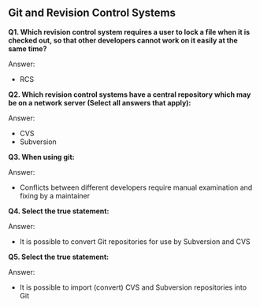 ## Git and Revision Control Systems

**Q1. Which revision control system requires a user to lock a file when it is checked out, so that other developers cannot work on it easily at the same time?**

Answer:
* RCS

**Q2. Which revision control systems have a central repository which may be on a network server (Select all answers that apply):**

Answer:
* CVS
* Subversion

**Q3. When using git:**

Answer:
* Conflicts between different developers require manual examination and fixing by a maintainer

**Q4. Select the true statement:**

Answer:
* It is possible to convert Git repositories for use by Subversion and CVS

**Q5. Select the true statement:**

Answer:
* It is possible to import (convert) CVS and Subversion repositories into Git

